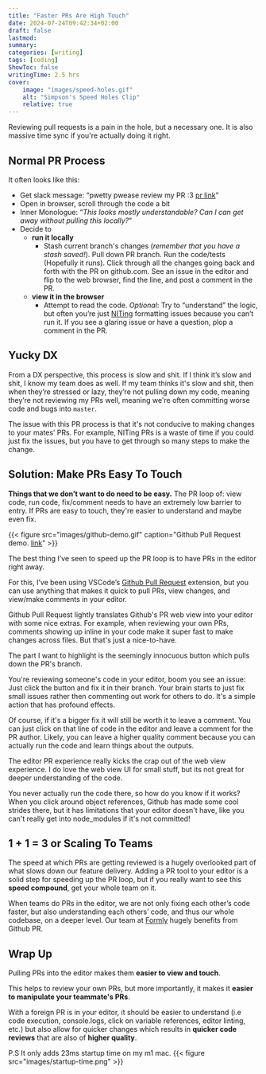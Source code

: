 ```yaml
---
title: "Faster PRs Are High Touch"
date: 2024-07-24T09:42:34+02:00
draft: false
lastmod:
summary: 
categories: [writing]
tags: [coding]
ShowToc: false
writingTime: 2.5 hrs
cover:
    image: "images/speed-holes.gif"
    alt: "Simpson's Speed Holes Clip"
    relative: true
---
```

Reviewing pull requests is a pain in the hole, but a necessary one. It is also massive time sync if you're actually doing it right.

## Normal PR Process
It often looks like this:
- Get slack message: “pwetty pwease review my PR :3 [pr link](https://github.com/EpicGames/Signup/pull/24)”
- Open in browser, scroll through the code a bit
- Inner Monologue: “*This looks mostly understandable? Can I can get away without pulling this locally?*”
- Decide to 
  - **run it locally**
    - Stash current branch's changes (*remember that you have a stash saved!*). Pull down PR branch. Run the code/tests (Hopefully it runs). Click through all the changes going back and forth with the PR on github.com. See an issue in the editor and flip to the web browser, find the line, and post a comment in the PR.
  - **view it in the browser**
    - Attempt to read the code. *Optional*: Try to “understand” the logic, but often you’re just [NITing](https://stackoverflow.com/questions/27810522/what-does-nit-mean-in-hacker-speak) formatting issues because you can’t run it. If you see a glaring issue or have a question, plop a comment in the PR.

## Yucky DX

From a DX perspective, this process is slow and shit. If I think it’s slow and shit, I know my team does as well. If my team thinks it's slow and shit, then when they’re stressed or lazy, they’re not pulling down my code, meaning they’re not reviewing my PRs well, meaning we're often committing worse code and bugs into `master`.

The issue with this PR process is that it's not conducive to making changes to your mates’ PRs.  For example, NITing PRs is a waste of time if you could just fix the issues, but you have to get through so many steps to make the change.

## Solution: Make PRs Easy To Touch
**Things that we don’t want to do need to be easy.** The PR loop of: view code, run code, fix/comment needs to have an extremely low barrier to entry. If PRs are easy to touch, they're easier to understand and maybe even fix.

{{< figure src="images/github-demo.gif" caption="Github Pull Request demo. [link](https://github.com/microsoft/vscode-pull-request-github)" >}}

The best thing I’ve seen to speed up the PR loop is to have PRs in the editor right away.

For this, I’ve been using VSCode’s [Github Pull Request](https://github.com/microsoft/vscode-pull-request-github) extension, but you can use anything that makes it quick to pull PRs, view changes, and view/make comments in your editor.

Github Pull Request lightly translates Github's PR web view into your editor with some nice extras. For example, when reviewing your own PRs, comments showing up inline in your code make it super fast to make changes across files. But that's just a nice-to-have. 

The part I want to highlight is the seemingly innocuous button which pulls down the PR's branch. 

You're reviewing someone's code in your editor, boom you see an issue: Just click the button and fix it in their branch. Your brain starts to just fix small issues rather then commenting out work for others to do. It's a simple action that has profound effects.

Of course, if it's a bigger fix it will still be worth it to leave a comment. You can just click on that line of code in the editor and leave a comment for the PR author. Likely, you can leave a higher quality comment because you can actually run the code and learn things about the outputs.

The editor PR experience really kicks the crap out of the web view experience. I do love the web view UI for small stuff, but its not great for deeper understanding of the code. 

You never actually run the code there, so how do you know if it works? When you click around object references, Github has made some cool strides there, but it has limitations that your editor doesn't have, like you can't really get into node_modules if it's not committed!

## 1 + 1 = 3 or Scaling To Teams
The speed at which PRs are getting reviewed is a hugely overlooked part of what slows down our feature delivery. Adding a PR tool to your editor is a solid step for speeding up the PR loop, but if you really want to see this **speed compound**, get your whole team on it. 

When teams do PRs in the editor, we are not only fixing each other’s code faster, but also understanding each others’ code, and thus our whole codebase, on a deeper level. Our team at [Formly](www.formly.ai) hugely benefits from Github PR.

## Wrap Up
Pulling PRs into the editor makes them **easier to view and touch**. 

This helps to review your own PRs, but more importantly, it makes it **easier to manipulate your teammate's PRs**.

With a foreign PR is in your editor, it should be easier to understand (i.e code execution, console.logs, click on variable references, editor linting, etc.) but also allow for quicker changes which results in **quicker code reviews** that are also of **higher quality**.

P.S It only adds 23ms startup time on my m1 mac.
{{< figure src="images/startup-time.png" >}}
